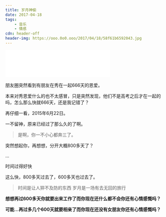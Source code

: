 ```yaml
---
title: 岁月神偷
date: 2017-04-18
tags:
	- 音乐
	- 情感
cdn: header-off
header-img: https://ooo.0o0.ooo/2017/04/18/58f61b6592043.jpg
---
```

<iframe frameborder="no" border="0" marginwidth="0" marginheight="0" width=330 height=86 src="//music.163.com/outchain/player?type=2&id=28285910&auto=1&height=66"></iframe>

朋友圈突然看到有朋友在秀在一起666天的恩爱。

本来对秀恩爱什么的也不太感冒，只是突然发现，他们不是高考之后才在一起的吗，怎么那么快就666天，还是我记错了？

再仔细一看，2015年6月22日。

一不留神，原来已经过了那么久的了啊。

>是啊，你一不小心都奔三了。

突然想起你，再想想，分开大概800多天了？

...

时间过得好快

这么快，800多天过去了，600多天也过去了。

>时间是让人猝不及防的东西
>岁月是一场有去无回的旅行

**想想再过600多天你就要出来工作了而你现在还什么都不会你还有心情感慨吗？**

**可能...再过多几个600天就要相亲了而你现在还没有女朋友你还有心情感慨吗？**